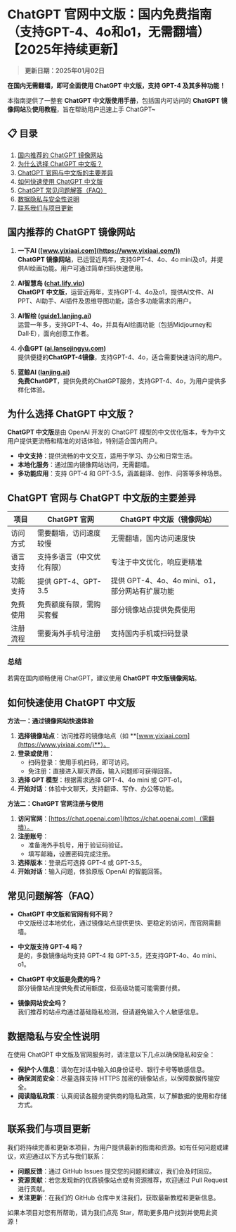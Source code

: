 # ChatGPT 官网中文版：国内免费指南（支持GPT-4、4o和o1，无需翻墙）【2025年持续更新】

> **更新日期：2025年01月02日** 

**在国内无需翻墙，即可全面使用 ChatGPT 中文版，支持 GPT-4 及其多种功能！**

本指南提供了一整套 **ChatGPT 中文版使用手册**，包括国内可访问的 **ChatGPT 镜像网站**及**使用教程**，旨在帮助用户迅速上手 ChatGPT~

## 📋 目录

1. [国内推荐的 ChatGPT 镜像网站](#国内推荐的-chatgpt-镜像网站)
2. [为什么选择 ChatGPT 中文版？](#为什么选择-chatgpt-中文版)
3. [ChatGPT 官网与中文版的主要差异](#chatgpt-官网与-chatgpt中文版的主要差异)
4. [如何快速使用 ChatGPT 中文版](#如何快速使用-chatgpt-中文版)
5. [ChatGPT 常见问题解答（FAQ）](#chatgpt-常见问题解答（faq）)
6. [数据隐私与安全性说明](#数据隐私与安全性说明)
7. [联系我们与项目更新](#联系我们与项目更新)

## 国内推荐的 ChatGPT 镜像网站

1. **一下AI ([www.yixiaai.com](https://www.yixiaai.com/))**  
   **ChatGPT 镜像网站**，已运营近两年，支持GPT-4、4o、4o mini及o1，并提供AI绘画功能。用户可通过简单扫码快速使用。

2. **AI智慧岛 ([chat.lify.vip](https://chat.lify.vip/))**  
   **ChatGPT 中文版**，运营近两年，支持GPT-4、4o及o1，提供AI文件、AI PPT、AI助手、AI插件及思维导图功能，适合多功能需求的用户。

3. **AI智绘 ([guide1.lanjing.ai](https://guide1.lanjing.ai/))**  
   运营一年多，支持GPT-4、4o，并具有AI绘画功能（包括Midjourney和Dall·E），面向创意工作者。

4. **小鱼GPT ([ai.lansejingyu.com](https://ai.lansejingyu.com/))**  
   提供便捷的**ChatGPT-4镜像**，支持GPT-4、4o，适合需要快速访问的用户。

5. **蓝鲸AI ([lanjing.ai](https://lanjing.ai/))**  
   **免费ChatGPT**，提供免费的ChatGPT服务，支持GPT-4、4o，为用户提供多样化体验。

## 为什么选择 ChatGPT 中文版？

**ChatGPT 中文版**是由 OpenAI 开发的 ChatGPT 模型的中文优化版本，专为中文用户提供更流畅和精准的对话体验，特别适合国内用户。

- **中文支持**：提供流畅的中文交互，适用于学习、办公和日常生活。
- **本地化服务**：通过国内镜像网站访问，无需翻墙。
- **多功能应用**：支持 GPT-4 和 GPT-3.5，涵盖翻译、创作、问答等多种场景。

## ChatGPT 官网与 ChatGPT 中文版的主要差异

| 项目         | ChatGPT 官网                      | ChatGPT 中文版（镜像网站）         |
|-------------|---------------------------------|----------------------------------|
| 访问方式     | 需要翻墙，访问速度较慢             | 无需翻墙，国内访问速度快             |
| 语言支持     | 支持多语言（中文优化有限）          | 专注于中文优化，响应更精准            |
| 功能支持     | 提供 GPT-4、GPT-3.5              | 提供 GPT-4、4o、4o mini、o1，部分网站有扩展功能 |
| 免费使用     | 免费额度有限，需购买套餐            | 部分镜像站点提供免费使用               |
| 注册流程     | 需要海外手机号注册                   | 支持国内手机或扫码登录               |

### 总结

若需在国内顺畅使用 ChatGPT，建议使用 **ChatGPT 中文版镜像网站**。

## 如何快速使用 ChatGPT 中文版

**方法一：通过镜像网站快速体验**

1. **选择镜像站点**：访问推荐的镜像站点（如 **[www.yixiaai.com](https://www.yixiaai.com/)**）。
2. **登录或使用**：
   - 扫码登录：使用手机扫码，即可访问。
   - 免注册：直接进入聊天界面，输入问题即可获得回答。
3. **选择 GPT 模型**：根据需求选择 GPT-4、4o mini 或 GPT-o1。
4. **开始对话**：体验中文聊天，支持翻译、写作、办公等功能。

**方法二：ChatGPT 官网注册与使用**

1. **访问官网**：[https://chat.openai.com](https://chat.openai.com)（需翻墙）。
2. **注册账号**：
   - 准备海外手机号，用于验证码验证。
   - 填写邮箱，设置密码完成注册。
3. **选择版本**：登录后可选择 GPT-4 或 GPT-3.5。
4. **开始对话**：输入问题，体验原版 OpenAI 的智能回答。

## 常见问题解答（FAQ）

- **ChatGPT 中文版和官网有何不同？**  
  中文版经过本地优化，通过镜像站点提供更快、更稳定的访问，而官网需翻墙。

- **中文版支持 GPT-4 吗？**  
  是的，多数镜像站均支持 GPT-4 和 GPT-3.5，还支持GPT-4o、4o mini、o1。

- **ChatGPT 中文版是免费的吗？**  
  部分镜像站点提供免费试用额度，但高级功能可能需要付费。

- **镜像网站安全吗？**  
  我们推荐的站点均通过基础隐私检测，但请避免输入个人敏感信息。

## 数据隐私与安全性说明

在使用 ChatGPT 中文版及官网服务时，请注意以下几点以确保隐私和安全：

- **保护个人信息**：请勿在对话中输入如身份证号、银行卡号等敏感信息。
- **确保浏览安全**：尽量选择支持 HTTPS 加密的镜像站点，以保障数据传输安全。
- **阅读隐私政策**：认真阅读各服务提供商的隐私政策，以了解数据的使用和存储方式。

## 联系我们与项目更新

我们将持续完善和更新本项目，为用户提供最新的指南和资源。如有任何问题或建议，欢迎通过以下方式与我们联系：

- **问题反馈**：通过 GitHub Issues 提交您的问题和建议，我们会及时回应。
- **资源贡献**：若您发现新的优质镜像站点或有资源推荐，欢迎通过 Pull Request 进行贡献。
- **关注更新**：在我们的 GitHub 仓库中关注我们，获取最新教程和更新信息。

如果本项目对您有所帮助，请为我们点亮 Star，帮助更多用户找到并使用此资源！

